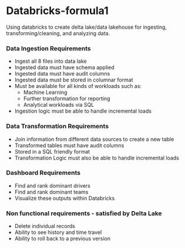 # Databricks-formula1
Using databricks to create delta lake/data lakehouse for ingesting, transforming/cleaning, and analyzing data.



### Data Ingestion Requirements
* Ingest all 8 files into data lake
* Ingested data must have schema applied
* Ingested data must have audit columns
* Ingested data must be stored in columnar format
* Must be available for all kinds of workloads such as:
  * Machine Learning
  * Further transformation for reporting
  * Analytical workloads via SQL
* Ingestion logic must be able to handle incremental loads



### Data Transformation Requirements
* Join information from different data sources to create a new table
* Transformed tables must have audit columns
* Stored in a SQL friendly format
* Transformation Logic must also be able to handle incremental loads



### Dashboard Requirements
* Find and rank dominant drivers
* Find and rank dominant teams
* Visualize these outputs within Databricks

### Non functional requirements - satisfied by Delta Lake
* Delete individual records
* Ability to see history and time travel
* Ability to roll back to a previous version
